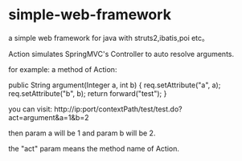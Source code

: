 simple-web-framework
====================

a simple web framework for java with struts2,ibatis,poi etc。

Action simulates SpringMVC's Controller to auto resolve arguments.

for example:
a method of Action:

public String argument(Integer a, int b) {
    req.setAttribute("a", a);
    req.setAttribute("b", b);
    return forward("test");
}

you can visit:
http://ip:port/contextPath/test/test.do?act=argument&a=1&b=2

then param a will be 1 and param b will be 2.

the "act" param means the method name of Action.
